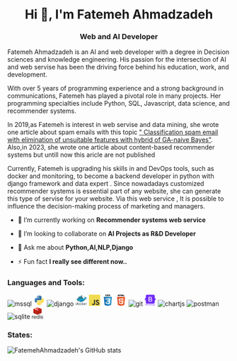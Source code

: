 <h1 align="center">Hi 👋, I'm Fatemeh Ahmadzadeh</h1>
<h3 align="center"> Web and AI Developer</h3>

<p align="left">Fatemeh Ahmadzadeh is an AI and web developer with a degree in Decision sciences and knowledge engineering. His passion for the intersection of AI and web servise has been the driving force behind his education, work, and development.</p>

<p align="left">With over 5 years of programming experience and a strong background in communications, Fatemeh has played a pivotal role in many projects. Her programming specialties include Python, SQL, Javascript, data science, and recommender systems.</p>

<p align="left">In 2019,as Fatemeh is interest in web servise and data mining, she wrote one article about spam emails with this topic <a href="https://www.worldscientific.com/doi/abs/10.1142/S0219649219500084"> " Classification spam email with elimination of unsuitable features with hybrid of GA-naive Bayes"</a>. Also,in 2023, she wrote one article about content-based recommender systems but untill now this aricle are not published</p>

<p align="left">Currently, Fatemeh is upgrading his skills in  and DevOps tools, such as docker and monitoring, to become a backend developer in python with django framework and data expert  . Since nowadadays customized recommender systems is essential part of any website, she can generate this type of servise for your website. Via this web service , It is possible to influence the decision-making process of marketing and managers.





- 🔭 I’m currently working on **Recommender systems web service**

- 👯 I’m looking to collaborate on **AI Projects as R&D Developer**

- 💬 Ask me about **Python,AI,NLP,Django**

- ⚡ Fun fact **I really see different now..**





<h3 align="left">Languages and Tools:</h3>
<p align="left">
<img src="https://www.svgrepo.com/show/303229/microsoft-sql-server-logo.svg" alt="mssql" width="26" height="26"/>
<img src="https://raw.githubusercontent.com/devicons/devicon/master/icons/python/python-original.svg" alt="python" width="26" height="26"/>
<img src="https://user-images.githubusercontent.com/29748439/177030588-a1916efd-384b-439a-9b30-24dd24dd48b6.png" alt="django" width="40" height="26"/>
<img src="https://raw.githubusercontent.com/devicons/devicon/master/icons/docker/docker-original-wordmark.svg" alt="docker" width="26" height="26"/>
<img src="https://raw.githubusercontent.com/devicons/devicon/master/icons/javascript/javascript-original.svg" alt="javascript" width="26" height="26"/>
<img src="https://raw.githubusercontent.com/devicons/devicon/master/icons/css3/css3-original-wordmark.svg" alt="css3" width="26" height="26"/>
<img src="https://raw.githubusercontent.com/devicons/devicon/master/icons/html5/html5-original-wordmark.svg" alt="html5" width="26" height="26"/>
<img src="https://www.vectorlogo.zone/logos/git-scm/git-scm-icon.svg" alt="git" width="26" height="26"/>
<img src="https://raw.githubusercontent.com/devicons/devicon/master/icons/bootstrap/bootstrap-plain-wordmark.svg" alt="bootstrap" width="26" height="26"/>
<img src="https://www.chartjs.org/media/logo-title.svg" alt="chartjs" width="26" height="26"/>
<img src="https://www.vectorlogo.zone/logos/getpostman/getpostman-icon.svg" alt="postman" width="26" height="26"/>
<img src="https://www.vectorlogo.zone/logos/sqlite/sqlite-icon.svg" alt="sqlite" width="26" height="26"/>
<img src="https://raw.githubusercontent.com/devicons/devicon/master/icons/redis/redis-original-wordmark.svg" alt="redis" width="26" height="26"/>


</p>

<h3 align="left">States:</h3>

![FatemehAhmadzadeh's GitHub stats](https://github-readme-stats.vercel.app/api?username=Ahmadzadeh920&show_icons=true&theme=radical&include_all_commits=true&count_private=true)



